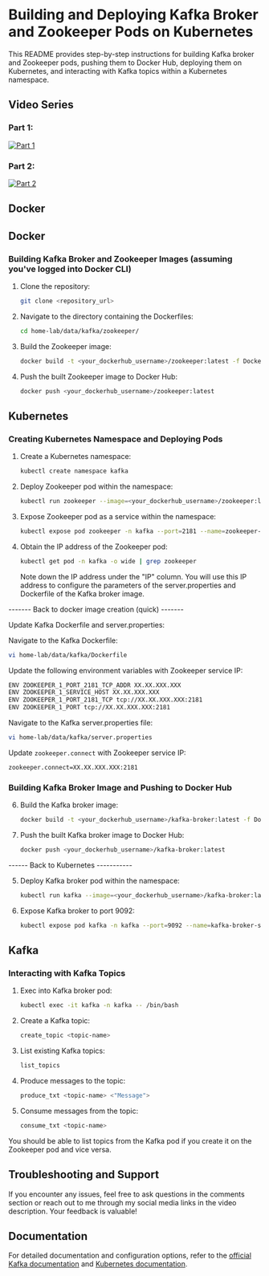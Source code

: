 # Building and Deploying Kafka Broker and Zookeeper Pods on Kubernetes

This README provides step-by-step instructions for building Kafka broker and Zookeeper pods, pushing them to Docker Hub, deploying them on Kubernetes, and interacting with Kafka topics within a Kubernetes namespace.

## Video Series

### Part 1: 
[![Part 1](https://img.youtube.com/vi/7AoAQEqLgaU/0.jpg)](https://www.youtube.com/watch?v=7AoAQEqLgaU&t=17s)

### Part 2: 
[![Part 2](https://img.youtube.com/vi/97k5DB1XEYA/0.jpg)](https://www.youtube.com/watch?v=97k5DB1XEYA)

## Docker


## Docker

### Building Kafka Broker and Zookeeper Images (assuming you've logged into Docker CLI)

1. Clone the repository:

    ```bash
    git clone <repository_url>
    ```

2. Navigate to the directory containing the Dockerfiles:

    ```bash
    cd home-lab/data/kafka/zookeeper/
    ```

3. Build the Zookeeper image:

    ```bash
    docker build -t <your_dockerhub_username>/zookeeper:latest -f Dockerfile.zookeeper .
    ```

4. Push the built Zookeeper image to Docker Hub:

    ```bash
    docker push <your_dockerhub_username>/zookeeper:latest
    ```

## Kubernetes

### Creating Kubernetes Namespace and Deploying Pods

1. Create a Kubernetes namespace:

    ```bash
    kubectl create namespace kafka
    ```

2. Deploy Zookeeper pod within the namespace:

    ```bash
    kubectl run zookeeper --image=<your_dockerhub_username>/zookeeper:latest -n kafka
    ```

3. Expose Zookeeper pod as a service within the namespace:

    ```bash
    kubectl expose pod zookeeper -n kafka --port=2181 --name=zookeeper-service
    ```

4. Obtain the IP address of the Zookeeper pod:

    ```bash
    kubectl get pod -n kafka -o wide | grep zookeeper
    ```

    Note down the IP address under the "IP" column. You will use this IP address to configure the parameters of the server.properties and Dockerfile of the Kafka broker image.


------- Back to docker image creation (quick) -------

Update Kafka Dockerfile and server.properties:

 Navigate to the Kafka Dockerfile:

```bash
vi home-lab/data/kafka/Dockerfile
```

 Update the following environment variables with Zookeeper service IP:

```bash
ENV ZOOKEEPER_1_PORT_2181_TCP_ADDR XX.XX.XXX.XXX
ENV ZOOKEEPER_1_SERVICE_HOST XX.XX.XXX.XXX
ENV ZOOKEEPER_1_PORT_2181_TCP tcp://XX.XX.XXX.XXX:2181
ENV ZOOKEEPER_1_PORT tcp://XX.XX.XXX.XXX:2181
```

 Navigate to the Kafka server.properties file:

```bash
vi home-lab/data/kafka/server.properties
```

 Update `zookeeper.connect` with Zookeeper service IP:

```
zookeeper.connect=XX.XX.XXX.XXX:2181
```

### Building Kafka Broker Image and Pushing to Docker Hub

6. Build the Kafka broker image:

    ```bash
    docker build -t <your_dockerhub_username>/kafka-broker:latest -f Dockerfile.kafka-broker .
    ```

7. Push the built Kafka broker image to Docker Hub:

    ```bash
    docker push <your_dockerhub_username>/kafka-broker:latest
    ```
------ Back to Kubernetes -----------

5. Deploy Kafka broker pod within the namespace:

    ```bash
    kubectl run kafka --image=<your_dockerhub_username>/kafka-broker:latest -n kafka
    ```

6. Expose Kafka broker to port 9092:

    ```bash
    kubectl expose pod kafka -n kafka --port=9092 --name=kafka-broker-service
    ```

## Kafka

### Interacting with Kafka Topics

1. Exec into Kafka broker pod:

    ```bash
    kubectl exec -it kafka -n kafka -- /bin/bash
    ```

2. Create a Kafka topic:

    ```bash
    create_topic <topic-name>
    ```

3. List existing Kafka topics:

    ```bash
    list_topics
    ```

4. Produce messages to the topic:

    ```bash
    produce_txt <topic-name> <"Message">
    ```

5. Consume messages from the topic:

    ```bash
    consume_txt <topic-name>
    ```

You should be able to list topics from the Kafka pod if you create it on the Zookeeper pod and vice versa.

## Troubleshooting and Support

If you encounter any issues, feel free to ask questions in the comments section or reach out to me through my social media links in the video description. Your feedback is valuable!

## Documentation

For detailed documentation and configuration options, refer to the [official Kafka documentation](https://kafka.apache.org/documentation/) and [Kubernetes documentation](https://kubernetes.io/docs/).
